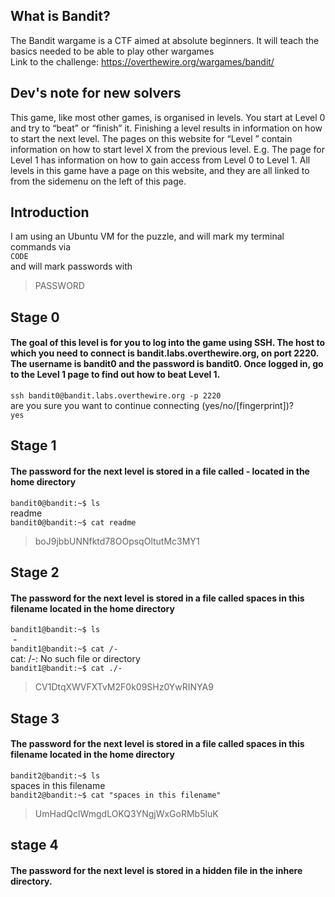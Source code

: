 ## What is Bandit?

The Bandit wargame is a CTF aimed at absolute beginners. It will teach the basics needed to be able to play other wargames </br>
Link to the challenge: https://overthewire.org/wargames/bandit/

## Dev's note for new solvers

This game, like most other games, is organised in levels. You start at Level 0 and try to “beat” or “finish” it. Finishing a level results in information on how to start the next level. The pages on this website for “Level <X>” contain information on how to start level X from the previous level. E.g. The page for Level 1 has information on how to gain access from Level 0 to Level 1. All levels in this game have a page on this website, and they are all linked to from the sidemenu on the left of this page.
 
## Introduction
I am using an Ubuntu VM for the puzzle, and will mark my terminal commands via </br>
``` CODE ``` </br>
and will mark passwords with 
>PASSWORD

  
## Stage 0 
#### The goal of this level is for you to log into the game using SSH. The host to which you need to connect is bandit.labs.overthewire.org, on port 2220. The username is bandit0 and the password is bandit0. Once logged in, go to the Level 1 page to find out how to beat Level 1.
```ssh bandit0@bandit.labs.overthewire.org -p 2220``` </br>
are you sure you want to continue connecting (yes/no/[fingerprint])? </br>
```yes```</br>


## Stage 1
#### The password for the next level is stored in a file called - located in the home directory</br>
```bandit0@bandit:~$ ls ``` </br>
readme </br>
```bandit0@bandit:~$ cat readme ``` </br>
>boJ9jbbUNNfktd78OOpsqOltutMc3MY1 </br>


## Stage 2
#### The password for the next level is stored in a file called spaces in this filename located in the home directory </br>
```bandit1@bandit:~$ ls``` </br>
‌‌ - </br>
```bandit1@bandit:~$ cat /-``` </br>
cat: /-: No such file or directory </br>
```bandit1@bandit:~$ cat ./-``` </br>
>CV1DtqXWVFXTvM2F0k09SHz0YwRINYA9 </br>


## Stage 3
#### The password for the next level is stored in a file called spaces in this filename located in the home directory </br>
```bandit2@bandit:~$ ls```\
spaces in this filename\
```bandit2@bandit:~$ cat "spaces in this filename"```
>UmHadQclWmgdLOKQ3YNgjWxGoRMb5luK


## stage 4
#### The password for the next level is stored in a hidden file in the inhere directory.



```
